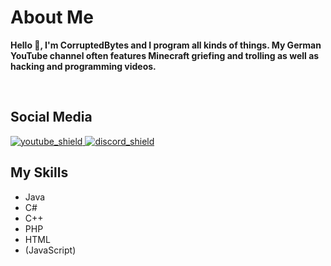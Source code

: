 [youtube_shield]: https://img.shields.io/badge/YouTube-red
[discord_shield]: https://img.shields.io/badge/Discord-blue
[youtube]: https://youtube.com/c/CorruptedBytes
[discord]: https://discord.io/CorruptedBytes

# About Me
**Hello 👋,
I'm CorruptedBytes and I program all kinds of things.
My German YouTube channel often features Minecraft griefing and trolling as well as hacking and programming videos.**

<br>

## Social Media
[ ![youtube_shield][] ][youtube]
[ ![discord_shield][] ][discord]


## My Skills
- Java
- C#
- C++
- PHP
- HTML
- (JavaScript)
